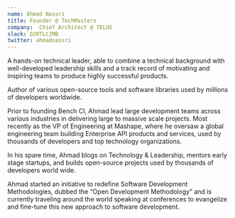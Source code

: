 ```yaml
---
name: Ahmad Nassri
title: Founder @ TechMasters
company:  Chief Architect @ TELUS
slack: D20TLCJMB
twitter: ahmadnassri
---
```


A hands-on technical leader, able to combine a technical background with well-developed leadership skills and a track record of motivating and inspiring teams to produce highly successful products.

Author of various open-source tools and software libraries used by millions of developers worldwide.

Prior to founding Bench CI, Ahmad lead large development teams across various industries in delivering large to massive scale projects. Most recently as the VP of Engineering at Mashape, where he oversaw a global engineering team building Enterprise API products and services, used by thousands of developers and top technology organizations.

In his spare time, Ahmad blogs on Technology & Leadership, mentors early stage startups, and builds open-source projects used by thousands of developers world wide.

Ahmad started an initiative to redefine Software Development Methodologies, dubbed the “Open Development Methodology” and is currently traveling around the world speaking at conferences to evangelize and fine-tune this new approach to software development.
